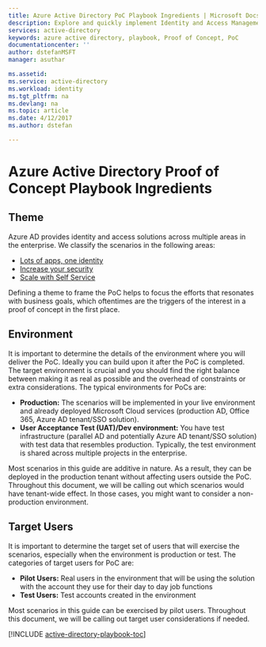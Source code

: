 ```yaml
---
title: Azure Active Directory PoC Playbook Ingredients | Microsoft Docs
description: Explore and quickly implement Identity and Access Management scenarios 
services: active-directory
keywords: azure active directory, playbook, Proof of Concept, PoC
documentationcenter: ''
author: dstefanMSFT
manager: asuthar

ms.assetid: 
ms.service: active-directory
ms.workload: identity
ms.tgt_pltfrm: na
ms.devlang: na
ms.topic: article
ms.date: 4/12/2017
ms.author: dstefan

---
```

# Azure Active Directory Proof of Concept Playbook Ingredients 

## Theme
Azure AD provides identity and access solutions across multiple areas in the enterprise. We classify the scenarios in the following areas: 

- [Lots of apps, one identity](./active-directory-playbook-implementation.md#theme---lots-of-apps-one-identity) 
- [Increase your security](./active-directory-playbook-implementation.md#theme---increase-your-security) 
- [Scale with Self Service](./active-directory-playbook-implementation.md#theme---scale-with-self-service) 

Defining a theme to frame the PoC helps to focus the efforts that resonates with business goals, which oftentimes are the triggers of the interest in a proof of concept in the first place. 

## Environment

It is important to determine the details of the environment where you will deliver the PoC. Ideally you can build upon it after the PoC is completed. The target environment is crucial and you should find the right balance between making it as real as possible and the overhead of constraints or extra considerations. The typical environments for PoCs are:
- **Production:** The scenarios will be implemented in your live environment and already deployed Microsoft Cloud services (production AD, Office 365, Azure AD tenant/SSO solution). 
- **User Acceptance Test (UAT)/Dev environment:** You have test infrastructure (parallel AD and potentially Azure AD tenant/SSO solution) with test data that resembles production. Typically, the test environment is shared across multiple projects in the enterprise.

Most scenarios in this guide are additive in nature. As a result, they can be deployed in the production tenant without affecting users outside the PoC. Throughout this document, we will be calling out which scenarios would have tenant-wide effect. In those cases, you might want to consider a non-production environment. 


## Target Users

It is important to determine the target set of users that will exercise the scenarios, especially when the environment is production or test. The categories of target users for PoC are:
- **Pilot Users:** Real users in the environment that will be using the solution with the account they use for their day to day job functions
- **Test Users:** Test accounts created in the environment 

Most scenarios in this guide can be exercised by pilot users. Throughout this document, we will be calling out target user considerations if needed.


[!INCLUDE [active-directory-playbook-toc](../../includes/active-directory-playbook-steps.md)]
